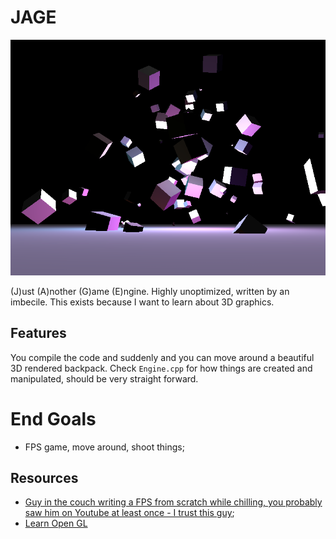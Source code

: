 # JAGE

![](cool.png)

(J)ust (A)nother (G)ame (E)ngine. Highly unoptimized, written by an imbecile. This exists because I want to learn about 3D graphics.
 
## Features

You compile the code and suddenly and you can move around a beautiful 3D rendered backpack. Check `Engine.cpp` for how things are created and manipulated, should be very straight forward.

# End Goals

- FPS game, move around, shoot things;

## Resources

- [Guy in the couch writing a FPS from scratch while chilling, you probably saw him on Youtube at least once - I trust this guy](https://www.youtube.com/@tokyospliff);
- [Learn Open GL](https://learnopengl.com/)